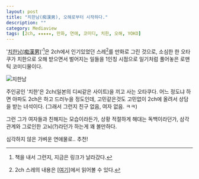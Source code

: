 ```yaml
---
layout: post
title: "치한남(痴漢男), 오해로부터 시작하다."
description: ""
category: Mediaview
tags: [2ch, ★★★★★, 만화, 연애, 코미디, 치한, 오해, YOKO]
---
```


'[치한남(痴漢男)](http://passionate1842.web.infoseek.co.jp/manga.htm)'[^1]은 2ch에서 인기있었던 스레[^2]를 만화로 그린 것으로, 소심한 한 오타쿠가 치한으로 오해 받으면서 벌어지는 일들을 1인칭 시점으로 일기처럼 풀어놓은 로맨틱 코미디물이다.

[^1]: 책을 내서 그런지, 지금은 링크가 날라갔다.

[^2]: 2ch 스레의 내용은 [[여기]](http://www.geocities.jp/chikan_otoko_2005/)에서 읽어볼 수 있다.

![치한남](https://lh5.googleusercontent.com/-jt8lShjDNY0/VMKMp5YbM_I/AAAAAAAAOmA/KMlaOwNf9Io/s0/chikanotoko.jpg "치한으로 오해받은 한 소심남의 이야기다.")

주인공인 '치한'은 2ch(일본의 디씨같은 사이트)을 끼고 사는 오타쿠다.
어느 정도냐 하면 아파도 2ch은 하고 드러누을 정도인데,
고민같은것도 고민없이 2ch에 올려서 상담을 받는 녀석이다.
(그래서 그런지 친구 없음, 여자 없음. ㅋㅋ)

그런 그가 여자들과 친해지는 모습이라든가,
상황 적절하게 해대는 독백이라던가,
삼각관계와 그로인한 고뇌(?)라던가 하는게 꽤 볼만하다.

심각하지 않은 가벼운 연애물로.. 추천!
